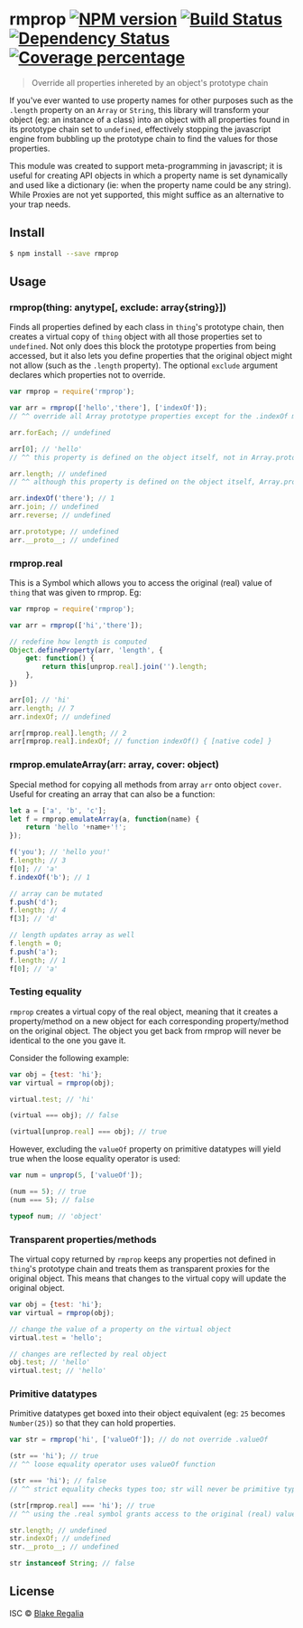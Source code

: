 # rmprop [![NPM version][npm-image]][npm-url] [![Build Status][travis-image]][travis-url] [![Dependency Status][daviddm-image]][daviddm-url] [![Coverage percentage][coveralls-image]][coveralls-url]
> Override all properties inhereted by an object's prototype chain


If you've ever wanted to use property names for other purposes such as the `.length` property on an `Array` or `String`, this library will transform your object (eg: an instance of a class) into an object with all properties found in its prototype chain set to `undefined`, effectively stopping the javascript engine from bubbling up the prototype chain to find the values for those properties. 

This module was created to support meta-programming in javascript; it is useful for creating API objects in which a property name is set dynamically and used like a dictionary (ie: when the property name could be any string). While Proxies are not yet supported, this might suffice as an alternative to your trap needs.

## Install

```sh
$ npm install --save rmprop
```


## Usage

### rmprop(thing: anytype[, exclude: array{string}])

Finds all properties defined by each class in `thing`'s prototype chain, then creates a virtual copy of `thing` object with all those properties set to `undefined`. Not only does this block the prototype properties from being accessed, but it also lets you define properties that the original object might not allow (such as the `.length` property). The optional `exclude` argument declares which properties not to override.

```js
var rmprop = require('rmprop');

var arr = rmprop(['hello','there'], ['indexOf']);
// ^^ override all Array prototype properties except for the .indexOf method

arr.forEach; // undefined

arr[0]; // 'hello'
// ^^ this property is defined on the object itself, not in Array.prototype

arr.length; // undefined
// ^^ although this property is defined on the object itself, Array.prototype also contains a .length property, so this is overridden by default

arr.indexOf('there'); // 1
arr.join; // undefined
arr.reverse; // undefined

arr.prototype; // undefined
arr.__proto__; // undefined
```

### rmprop.real

This is a Symbol which allows you to access the original (real) value of `thing` that was given to rmprop. Eg:

```js
var rmprop = require('rmprop');

var arr = rmprop(['hi','there']);

// redefine how length is computed
Object.defineProperty(arr, 'length', {
	get: function() {
		return this[unprop.real].join('').length;
	},
})

arr[0]; // 'hi'
arr.length; // 7
arr.indexOf; // undefined

arr[rmprop.real].length; // 2
arr[rmprop.real].indexOf; // function indexOf() { [native code] }
```

### rmprop.emulateArray(arr: array, cover: object)

Special method for copying all methods from array `arr` onto object `cover`. Useful for creating an array that can also be a function:
```js
let a = ['a', 'b', 'c'];
let f = rmprop.emulateArray(a, function(name) {
	return 'hello '+name+'!';
});

f('you'); // 'hello you!'
f.length; // 3
f[0]; // 'a'
f.indexOf('b'); // 1

// array can be mutated
f.push('d');
f.length; // 4
f[3]; // 'd'

// length updates array as well
f.length = 0;
f.push('a');
f.length; // 1
f[0]; // 'a'
```


### Testing equality

`rmprop` creates a virtual copy of the real object, meaning that it creates a property/method on a new object for each corresponding property/method on the original object. The object you get back from rmprop will never be identical to the one you gave it.

Consider the following example:

```js
var obj = {test: 'hi'};
var virtual = rmprop(obj);

virtual.test; // 'hi'

(virtual === obj); // false

(virtual[unprop.real] === obj); // true
```

However, excluding the `valueOf` property on primitive datatypes will yield true when the loose equality operator is used:
```js
var num = unprop(5, ['valueOf']);

(num == 5); // true
(num === 5); // false

typeof num; // 'object'
```

### Transparent properties/methods

The virtual copy returned by `rmprop` keeps any properties not defined in `thing`'s prototype chain and treats them as transparent proxies for the original object. This means that changes to the virtual copy will update the original object.

```js
var obj = {test: 'hi'};
var virtual = rmprop(obj);

// change the value of a property on the virtual object
virtual.test = 'hello';

// changes are reflected by real object
obj.test; // 'hello'
virtual.test; // 'hello'
```


### Primitive datatypes

Primitive datatypes get boxed into their object equivalent (eg: `25` becomes `Number(25)`) so that they can hold properties. 

```js
var str = rmprop('hi', ['valueOf']); // do not override .valueOf

(str == 'hi'); // true
// ^^ loose equality operator uses valueOf function

(str === 'hi'); // false
// ^^ strict equality checks types too; str will never be primitive type

(str[rmprop.real] === 'hi'); // true
// ^^ using the .real symbol grants access to the original (real) value

str.length; // undefined
str.indexOf; // undefined
str.__proto__; // undefined

str instanceof String; // false
```



## License

ISC © [Blake Regalia]()


[npm-image]: https://badge.fury.io/js/rmprop.svg
[npm-url]: https://npmjs.org/package/rmprop
[travis-image]: https://travis-ci.org/blake-regalia/rmprop.svg?branch=master
[travis-url]: https://travis-ci.org/blake-regalia/rmprop
[daviddm-image]: https://david-dm.org/blake-regalia/rmprop.svg?theme=shields.io
[daviddm-url]: https://david-dm.org/blake-regalia/rmprop
[coveralls-image]: https://coveralls.io/repos/blake-regalia/rmprop/badge.svg
[coveralls-url]: https://coveralls.io/r/blake-regalia/rmprop
